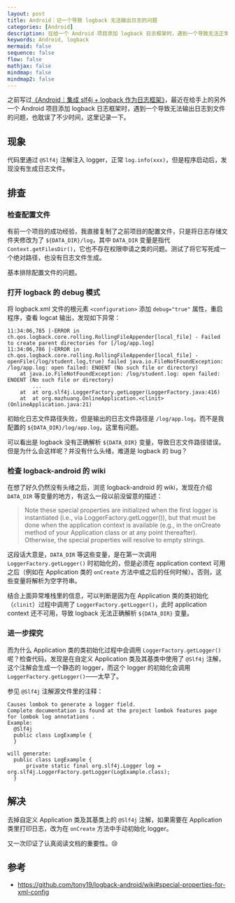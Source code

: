 ```yaml
---
layout: post
title: Android｜记一个导致 logback 无法输出日志的问题
categories: [Android]
description: 在给一个 Android 项目添加 logback 日志框架时，遇到一个导致无法正常输出日志的问题，这里记录一下。
keywords: Android, logback
mermaid: false
sequence: false
flow: false
mathjax: false
mindmap: false
mindmap2: false
---
```


之前写过[《Android｜集成 slf4j + logback 作为日志框架》](https://mp.weixin.qq.com/s/kMRkQ6j-ipet85si-rbfyw)，最近在给手上的另外一个 Android 项目添加 logback 日志框架时，遇到一个导致无法输出日志到文件的问题，也耽误了不少时间，这里记录一下。

## 现象

代码里通过 `@Slf4j` 注解注入 logger，正常 `log.info(xxx)`，但是程序启动后，发现没有生成日志文件。

## 排查

### 检查配置文件

有前一个项目的成功经验，我直接复制了之前项目的配置文件，只是将日志存储文件夹修改为了 `${DATA_DIR}/log`，其中 `DATA_DIR` 变量是指代 `Context.getFilesDir()`，它也不存在权限申请之类的问题。测试了将它写死成一个绝对路径，也没有日志文件生成。

基本排除配置文件的问题。

### 打开 logback 的 debug 模式

将 logback.xml 文件的根元素 `<configuration>` 添加 `debug="true"` 属性，重启程序，查看 logcat 输出，发现如下异常：

```shell
11:34:06,785 |-ERROR in ch.qos.logback.core.rolling.RollingFileAppender[local_file] - Failed to create parent directories for [/log/app.log]
11:34:06,786 |-ERROR in ch.qos.logback.core.rolling.RollingFileAppender[local_file] - openFile(/log/student.log,true) failed java.io.FileNotFoundException: /log/app.log: open failed: ENOENT (No such file or directory)
	at java.io.FileNotFoundException: /log/student.log: open failed: ENOENT (No such file or directory)
        ...
	at 	at org.slf4j.LoggerFactory.getLogger(LoggerFactory.java:416)
	at 	at org.mazhuang.OnlineApplication.<clinit>(OnlineApplication.java:21)
```

初始化日志文件路径失败，但是输出的日志文件路径是 `/log/app.log`，而不是我配置的 `${DATA_DIR}/log/app.log`，这里有问题。

可以看出是 logback 没有正确解析 `${DATA_DIR}` 变量，导致日志文件路径错误。但是为什么会这样呢？并没有什么头绪，难道是 logback 的 bug？

### 检查 logback-android 的 wiki

在想了好久仍然没有头绪之后，浏览 logback-android 的 wiki，发现在介绍 `DATA_DIR` 等变量的地方，有这么一段以前没留意的描述：

> Note these special properties are initialized when the first logger is instantiated (i.e., via LoggerFactory.getLogger()), but that must be done when the application context is available (e.g., in the onCreate method of your Application class or at any point thereafter). Otherwise, the special properties will resolve to empty strings.

这段话大意是，`DATA_DIR` 等这些变量，是在第一次调用 `LoggerFactory.getLogger()` 时初始化的，但是必须在 application context 可用之后（例如在 Application 类的 `onCreate` 方法中或之后的任何时候）。否则，这些变量将解析为空字符串。

结合上面异常堆栈里的信息，可以判断是因为在 Application 类的类初始化（`clinit`）过程中调用了 `LoggerFactory.getLogger()`，此时 application context 还不可用，导致 logback 无法正确解析 `${DATA_DIR}` 变量。

### 进一步探究

而为什么 Application 类的类初始化过程中会调用 `LoggerFactory.getLogger()` 呢？检查代码，发现是在自定义 Application 类及其基类中使用了 `@Slf4j` 注解，这个注解会生成一个静态的 logger，而这个 logger 的初始化会调用 `LoggerFactory.getLogger()`——太早了。

参见 `@Slf4j` 注解源文件里的注释：

```
Causes lombok to generate a logger field.
Complete documentation is found at the project lombok features page for lombok log annotations .
Example:
  @Slf4j
  public class LogExample {
  }
  
will generate:
  public class LogExample {
      private static final org.slf4j.Logger log = org.slf4j.LoggerFactory.getLogger(LogExample.class);
  }
```

## 解决

去掉自定义 Application 类及其基类上的 `@Slf4j` 注解，如果需要在 Application 类里打印日志，改为在 `onCreate` 方法中手动初始化 logger。

又一次印证了认真阅读文档的重要性。:cry:

## 参考

- <https://github.com/tony19/logback-android/wiki#special-properties-for-xml-config>

